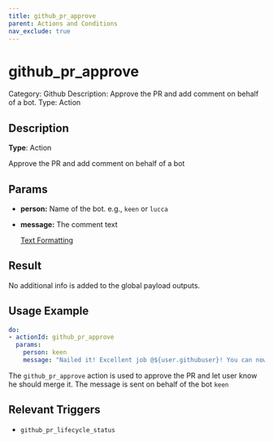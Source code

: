 ```yaml
---
title: github_pr_approve
parent: Actions and Conditions
nav_exclude: true
---
```


# github_pr_approve

Category: Github
Description: Approve the PR and add comment on behalf of a bot.
Type: Action

## Description

**Type**: Action

Approve the PR and add comment on behalf of a bot

## Params

- **person:** Name of the bot. e.g., `keen` or `lucca`
- **message:** The comment text
    
    [Text Formatting](../Text%20Formatting.md)
    

## Result

No additional info is added to the global payload outputs.

## Usage Example

```yaml
do:
- actionId: github_pr_approve
  params:
    person: keen
    message: "Nailed it! Excellent job @${user.githubuser}! You can now merge the PR."
```

The `github_pr_approve` action is used to approve the PR and let user know he should merge it. The message is sent on behalf of the bot `keen`

## Relevant Triggers

- `github_pr_lifecycle_status`
